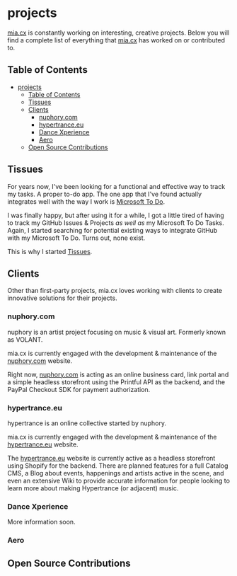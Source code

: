 # projects

[mia.cx](https://mia.cx) is constantly working on interesting, creative projects. Below you will find a complete list of everything that [mia.cx](https://mia.cx) has worked on or contributed to.

## Table of Contents

- [projects](#projects)
  - [Table of Contents](#table-of-contents)
  - [Tissues](#tissues)
  - [Clients](#clients)
    - [nuphory.com](#nuphorycom)
    - [hypertrance.eu](#hypertranceeu)
    - [Dance Xperience](#dance-xperience)
    - [Aero](#aero)
  - [Open Source Contributions](#open-source-contributions)

## Tissues

For years now, I've been looking for a functional and effective way to track my tasks. A proper to-do app. The one app that I've found actually integrates well with the way I work is [Microsoft To Do](https://todo.microsoft.com/).

I was finally happy, but after using it for a while, I got a little tired of having to track my GitHub Issues & Projects _as well as_ my Microsoft To Do Tasks. Again, I started searching for potential existing ways to integrate GitHub with my Microsoft To Do. Turns out, none exist.

This is why I started [Tissues](https://github.com/mia-cx/tissues).

## Clients

Other than first-party projects, mia.cx loves working with clients to create innovative solutions for their projects.

### nuphory.com

nuphory is an artist project focusing on music & visual art. Formerly known as VOLANT.

mia.cx is currently engaged with the development & maintenance of the [nuphory.com](https://nuphory.com) website.

Right now, [nuphory.com](https://nuphory.com) is acting as an online business card, link portal and a simple headless storefront using the Printful API as the backend, and the PayPal Checkout SDK for payment authorization.

### hypertrance.eu

hypertrance is an online collective started by nuphory.

mia.cx is currently engaged with the development & maintenance of the [hypertrance.eu](https://hypertrance.eu) website.

The [hypertrance.eu](https://hypertrance.eu) website is currently active as a headless storefront using Shopify for the backend. There are planned features for a full Catalog CMS, a Blog about events, happenings and artists active in the scene, and even an extensive Wiki to provide accurate information for people looking to learn more about making Hypertrance (or adjacent) music.

### Dance Xperience

More information soon.

### Aero

## Open Source Contributions
